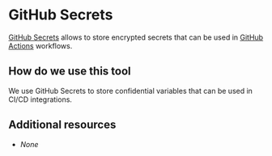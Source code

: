 # GitHub Secrets

[GitHub Secrets](https://docs.github.com/en/actions/security-guides/encrypted-secrets) allows to store encrypted secrets that can be used in [GitHub Actions](./github-actions.md) workflows.

## How do we use this tool

We use GitHub Secrets to store confidential variables that can be used in CI/CD integrations.

## Additional resources

- _None_
